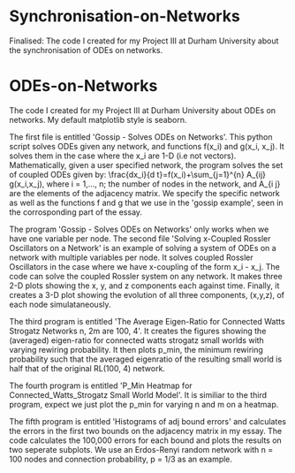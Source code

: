 # Synchronisation-on-Networks
Finalised: The code I created for my Project III at Durham University about the synchronisation of ODEs on networks.

# ODEs-on-Networks
The code I created for my Project III at Durham University about ODEs on networks. My default matplotlib style is seaborn.

The first file is entitled 'Gossip - Solves ODEs on Networks'. This python script solves ODEs given any network, and functions f(x_i) and g(x_i, x_j). It solves them in the case where the x_i are 1-D (i.e not vectors). Mathematically, given a user specified network, the program solves the set of coupled ODEs given by: \frac{dx_i}{d t}=f(x_i)+\sum_{j=1}^{n} A_{ij} g(x_i,x_j), where i = 1,..., n; the number of nodes in the network, and A_{i j} are the elements of the adjacency matrix. We specify the specific network as well as the functions f and g that we use in the 'gossip example', seen in the corrosponding part of the essay.

The program 'Gossip - Solves ODEs on Networks' only works when we have one variable per node. The second file 'Solving x-Coupled Rossler Oscillators on a Network' is an example of solving a system of ODEs on a network with multiple variables per node. It solves coupled Rossler Oscillators in the case where we have x-coupling of the form x_i - x_j. The code can solve the coupled Rossler system on any network. It makes three 2-D plots showing the x, y, and z components each against time. Finally, it creates a 3-D plot showing the evolution of all three components, (x,y,z), of each node simulataneously.

The third program is entitled 'The Average Eigen-Ratio for Connected Watts Strogatz Networks n, 2m are 100, 4'. It creates the figures showing the (averaged) eigen-ratio for connected watts strogatz small worlds with varying rewiring probability. It then plots p_min, the minimum rewiring probability such that the averaged eigenratio of the resulting small world is half that of the original RL(100, 4) network.  

The fourth program is entitled 'P_Min Heatmap for Connected_Watts_Strogatz Small World Model'. It is similiar to the third program, expect we just plot the p_min for varying n and m on a heatmap.

The fifth program is entitled 'Histograms of adj bound errors' and calculates the errors in the first two bounds on the adjacency matrix in my essay. The code calculates the 100,000 errors for each bound and plots the results on two seperate subplots. We use an Erdos-Renyi random network with n = 100 nodes and connection probability, p = 1/3 as an example.  


